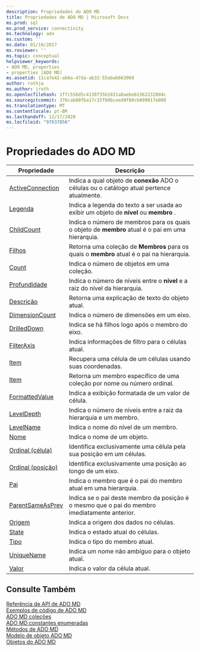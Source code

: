 ```yaml
---
description: Propriedades do ADO MD
title: Propriedades de ADO MD | Microsoft Docs
ms.prod: sql
ms.prod_service: connectivity
ms.technology: ado
ms.custom: ''
ms.date: 01/19/2017
ms.reviewer: ''
ms.topic: conceptual
helpviewer_keywords:
- ADO MD, properties
- properties [ADO MD]
ms.assetid: 11ca7e42-ab6a-47da-ab32-55abab663069
author: rothja
ms.author: jroth
ms.openlocfilehash: 1ffc556d5c4138f35b1831a8aebeb15622328d4c
ms.sourcegitcommit: 370cab80fba17c15fb0bceed9f80cb099017e000
ms.translationtype: MT
ms.contentlocale: pt-BR
ms.lasthandoff: 12/17/2020
ms.locfileid: "97637856"
---
```

# <a name="ado-md-properties"></a>Propriedades do ADO MD

|Propriedade|Descrição|  
|-|-|  
|[ActiveConnection](./activeconnection-property-ado-md.md)|Indica a qual objeto de **conexão** ADO o células ou o catálogo atual pertence atualmente.|  
|[Legenda](./caption-property-ado-md.md)|Indica a legenda do texto a ser usada ao exibir um objeto de **nível** ou **membro** .|  
|[ChildCount](./childcount-property-ado-md.md)|Indica o número de membros para os quais o objeto de **membro** atual é o pai em uma hierarquia.|  
|[Filhos](./children-property-ado-md.md)|Retorna uma coleção de **Membros** para os quais o **membro** atual é o pai na hierarquia.|  
|[Count](../ado-api/count-property-ado.md)|Indica o número de objetos em uma coleção.|  
|[Profundidade](./depth-property-ado-md.md)|Indica o número de níveis entre o **nível** e a raiz do nível da hierarquia.|  
|[Descrição](./description-property-ado-md.md)|Retorna uma explicação de texto do objeto atual.|  
|[DimensionCount](./dimensioncount-property-ado-md.md)|Indica o número de dimensões em um eixo.|  
|[DrilledDown](./drilleddown-property-ado-md.md)|Indica se há filhos logo após o membro do eixo.|  
|[FilterAxis](./filteraxis-property-ado-md.md)|Indica informações de filtro para o células atual.|  
|[Item](./item-property-ado-md-cellset.md)|Recupera uma célula de um células usando suas coordenadas.|  
|[Item](../ado-api/item-property-ado.md)|Retorna um membro específico de uma coleção por nome ou número ordinal.|  
|[FormattedValue](./formattedvalue-property-ado-md.md)|Indica a exibição formatada de um valor de célula.|  
|[LevelDepth](./leveldepth-property-ado-md.md)|Indica o número de níveis entre a raiz da hierarquia e um membro.|  
|[LevelName](./levelname-property-ado-md.md)|Indica o nome do nível de um membro.|  
|[Nome](./name-property-ado-md.md)|Indica o nome de um objeto.|  
|[Ordinal (célula)](./ordinal-property-ado-md-cell.md)|Identifica exclusivamente uma célula pela sua posição em um células.|  
|[Ordinal (posição)](./ordinal-property-ado-md-position.md)|Identifica exclusivamente uma posição ao longo de um eixo.|  
|[Pai](./parent-property-ado-md.md)|Indica o membro que é o pai do membro atual em uma hierarquia.|  
|[ParentSameAsPrev](./parentsameasprev-property-ado-md.md)|Indica se o pai deste membro da posição é o mesmo que o pai do membro imediatamente anterior.|  
|[Origem](./source-property-ado-md.md)|Indica a origem dos dados no células.|  
|[State](./state-property-ado-md.md)|Indica o estado atual do células.|  
|[Tipo](./type-property-ado-md.md)|Indica o tipo do membro atual.|  
|[UniqueName](./uniquename-property-ado-md.md)|Indica um nome não ambíguo para o objeto atual.|  
|[Valor](./value-property-ado-md.md)|Indica o valor da célula atual.|  
  
## <a name="see-also"></a>Consulte Também  
 [Referência de API de ADO MD](./ado-md-object-model.md)   
 [Exemplos de código de ADO MD](./ado-md-code-examples.md)   
 [ADO MD coleções](./ado-md-collections.md)   
 [ADO MD constantes enumeradas](./ado-md-enumerated-constants.md)   
 [Métodos de ADO MD](./ado-md-methods.md)   
 [Modelo de objeto ADO MD](./ado-md-object-model.md)   
 [Objetos do ADO MD](./ado-md-objects.md)